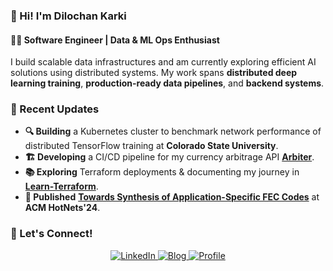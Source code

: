 ### 👋 Hi! I'm Dilochan Karki
#### 🧑‍💻 Software Engineer | Data & ML Ops Enthusiast  

I build scalable data infrastructures and am currently exploring efficient AI solutions using distributed systems. My work spans **distributed deep learning training**, **production-ready data pipelines**, and **backend systems**.

### 📌 Recent Updates  
- **🔍 Building** a Kubernetes cluster to benchmark network performance of distributed TensorFlow training at **Colorado State University**.  
- **🏗️ Developing** a CI/CD pipeline for my currency arbitrage API **[Arbiter](https://github.com/karkidilochan/mid-market-currency-converter)**.  
- **📚 Exploring** Terraform deployments & documenting my journey in **[Learn-Terraform](https://github.com/karkidilochan/learn-tf)**.  
- **📝 Published** **[Towards Synthesis of Application-Specific FEC Codes](https://dl.acm.org/doi/abs/10.1145/3696348.3696886)** at **ACM HotNets'24**.  

### 🤝 Let's Connect!  
<p align="center">
  <a href="your-linkedin-url">
    <img src="https://img.shields.io/badge/LinkedIn-0077B5?style=for-the-badge&logo=linkedin&logoColor=white" alt="LinkedIn" />
  </a>
  <a href="your-blog-url">
    <img src="https://img.shields.io/badge/Blog-1f425f?style=for-the-badge&logo=rss&logoColor=white" alt="Blog" />
  </a>
  <a href="your-profile-url">
    <img src="https://img.shields.io/badge/Profile-4285F4?style=for-the-badge&logo=google-chrome&logoColor=white" alt="Profile" />
  </a>
</p>
